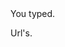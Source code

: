 
<link rel="preload" as="style" href="https://actwu.github.io/md2.css" />
<link rel="stylesheet" href="https://actwu.github.io/md2.css" />


<cont>
<say>You typed.</say>
<p></p>
</cont>

<cont>
<say>Url's.</say>
<urls></urls>
</cont>
<link rel='preload' as="script" href='https://iselang.github.io/num.js'>

<script src="https://iselang.github.io/num.js"> </script>

<script type="module" src="https://iselang.github.io/num.js"> </script>
<script type="module">
app('Myurl');
fav(2);

setTimeout(async () => {
await bit.init();
let userData = await bit.get("path");
let cleanData = decodeURIComponent(userData).replace(/^\/+/, '');
pick('p').set = cleanData;

await bit.init();

let dbData = await net.get('https://myurl.github.io/db');
const listItem = pick("urls");

let urlMap = Object.fromEntries(
dbData
.trim()
.split('\n')
.map(line => line.trim())
.filter(line => line.includes('='))
.map(line => {
let [key, value] = line.split('=');
return [key.trim(), value.trim()];
})
);

Object.entries(urlMap).forEach(([key, value]) => {
let link = make("tap");
let fgu = make("say");
fgu.set=key;
link.append(fgu);
link.at = "bol2"
link.addEventListener("mousedown", (event) => {
event.preventDefault(); 
path.go(value); 
});

listItem.append(link);
});

AutoUI();

}, 50);
console.clear();

</script>

